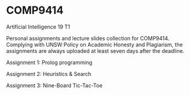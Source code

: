 # COMP9414
Artificial Intelligence 19 T1

Personal assignments and lecture slides collection for COMP9414. Complying with UNSW Policy on Academic Honesty and Plagiarism, the assignments are always uploaded at least seven days after the deadline.

Assignment 1: Prolog programming      

Assignment 2: Heuristics & Search       

Assignment 3: Nine-Board Tic-Tac-Toe 
